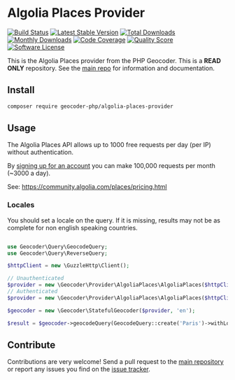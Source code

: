 # Algolia Places Provider

[![Build Status](https://travis-ci.org/geocoder-php/algolia-places-provider.svg?branch=master)](http://travis-ci.org/geocoder-php/algolia-places-provider)
[![Latest Stable Version](https://poser.pugx.org/geocoder-php/algolia-places-provider/v/stable)](https://packagist.org/packages/geocoder-php/algolia-places-provider)
[![Total Downloads](https://poser.pugx.org/geocoder-php/algolia-places-provider/downloads)](https://packagist.org/packages/geocoder-php/algolia-places-provider)
[![Monthly Downloads](https://poser.pugx.org/geocoder-php/algolia-places-provider/d/monthly.png)](https://packagist.org/packages/geocoder-php/algolia-places-provider)
[![Code Coverage](https://img.shields.io/scrutinizer/coverage/g/geocoder-php/algolia-places-provider.svg?style=flat-square)](https://scrutinizer-ci.com/g/geocoder-php/algolia-places-provider)
[![Quality Score](https://img.shields.io/scrutinizer/g/geocoder-php/algolia-places-provider.svg?style=flat-square)](https://scrutinizer-ci.com/g/geocoder-php/algolia-places-provider)
[![Software License](https://img.shields.io/badge/license-MIT-brightgreen.svg?style=flat-square)](LICENSE)

This is the Algolia Places provider from the PHP Geocoder. This is a **READ ONLY** repository. See the
[main repo](https://github.com/geocoder-php/Geocoder) for information and documentation.

## Install

```bash
composer require geocoder-php/algolia-places-provider
```

## Usage

The Algolia Places API allows up to 1000 free requests per day (per IP) without authentication.

By [signing up for an account](https://www.algolia.com/users/sign_up/places) you can make 100,000 requests per month (~3000 a day).

See: https://community.algolia.com/places/pricing.html

### Locales

You should set a locale on the query. If it is missing, results may not be as complete for non english speaking countries.

```php

use Geocoder\Query\GeocodeQuery;
use Geocoder\Query\ReverseQuery;

$httpClient = new \GuzzleHttp\Client();

// Unauthenticated
$provider = new \Geocoder\Provider\AlgoliaPlaces\AlgoliaPlaces($httpClient);
// Authenticated
$provider = new \Geocoder\Provider\AlgoliaPlaces\AlgoliaPlaces($httpClient, '<your-key>', '<your-app-id>');

$geocoder = new \Geocoder\StatefulGeocoder($provider, 'en');

$result = $geocoder->geocodeQuery(GeocodeQuery::create('Paris')->withLocale('fr-FR'));
```

## Contribute

Contributions are very welcome! Send a pull request to the [main repository](https://github.com/geocoder-php/Geocoder) or
report any issues you find on the [issue tracker](https://github.com/geocoder-php/Geocoder/issues).
